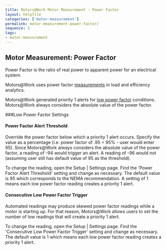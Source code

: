 ```yaml
---
title: Motors@Work Motor Measurement - Power Factor
layout: helpfile
categories: ['motor-measurement']
permalink: motor-measurement-power-factor/
sequence: 1
tags:
- motor-measurement
---
```

## Motor Measurement: Power Factor

Power Factor is the ratio of real power to apparent power for an electrical system.

Motors@Work uses power factor [measurements](/motor-measurement) in load and efficiency analytics.

Motors@Work generated priority 1 alerts for [low power factor](/low-power-factor) conditions.  Motors@Work always considers the absolute value of the power factor.

###Low Power Factor Settings

#### <a name="PowerFactorAlertThreshold"></a> Power Factor Alert Threshold
Override the power factor below which a priority 1 alert occurs.  Specify the value as a percentage (i.e. power factor of .95 = 95% - user would enter 95).  Since Motors@Work always considers the absolute value of the power factor, a reading of -94 would trigger an alert.  A reading of -96 would not (assuming user still has default value of 95 as the threshold).

To change the reading, open the Setup \| Settings page.  Find the 'Power Factor Alert Threshold' setting and change as necessary.  The default value is 95 which corresponds to the NEMA recommendation.  A setting of 1 means each low power factor reading creates a priority 1 alert.

#### <a name="ConsecutiveLowPowerFactorReadings"></a> Consecutive Low Power Factor Trigger
Automated readings may produce skewed power factor readings while a motor is starting up.  For that reason, Motors@Work allows users to set the number of low readings that will create a priority 1 alert.

To change the reading, open the Setup \| Settings page.  Find the 'Consecutive
Low Power Factor Trigger' setting and change as necessary.  The default value is 1
which means each low power factor reading creates a priority 1 alert.
